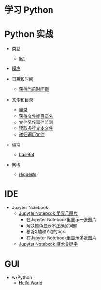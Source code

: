 # 学习 Python


# Python 实战

* 类型
    * [list](http://nbviewer.jupyter.org/github/wang-junjian/learn-python/blob/master/python_in_action/type/list.ipynb)

* [模块](http://nbviewer.jupyter.org/github/wang-junjian/learn-python/blob/master/python_in_action/modules/modules.ipynb)

* 日期和时间
    * [获得当前时间戳](http://nbviewer.jupyter.org/github/wang-junjian/learn-python/blob/master/python_in_action/date_time/get_current_timestamp.ipynb)

* 文件和目录
    * [目录](http://nbviewer.jupyter.org/github/wang-junjian/learn-python/blob/master/python_in_action/file_path/path.ipynb)
    * [获得文件或目录名](http://nbviewer.jupyter.org/github/wang-junjian/learn-python/blob/master/python_in_action/file_path/get_file_or_dir_name.ipynb)
    * [文件系统事件监测](http://nbviewer.jupyter.org/github/wang-junjian/learn-python/blob/master/python_in_action/file_path/watchdog_filesystem_events_monitoring.ipynb)
    * [读取多行文本文件](http://nbviewer.jupyter.org/github/wang-junjian/learn-python/blob/master/python_in_action/file_path/read_text.ipynb)
    * [递归遍历文件](http://nbviewer.jupyter.org/github/wang-junjian/learn-python/blob/master/python_in_action/file_path/recursively_traversing_files.ipynb)

* 编码
    * [base64](http://nbviewer.jupyter.org/github/wang-junjian/learn-python/blob/master/python_in_action/base64.ipynb)

* 网络
    * [requests](http://nbviewer.jupyter.org/github/wang-junjian/learn-python/blob/master/python_in_action/network/requests.ipynb)

# IDE

* Jupyter Notebook
    * [Jupyter Notebook 里显示图片](http://nbviewer.jupyter.org/github/wang-junjian/learn-python/blob/master/jupyter_notebook/jupyter_notebook_show_image.ipynb)
        * 在Jupyter Notebook里显示一张图片
        * 解决颜色显示不正确的问题
        * 移除X轴和Y轴的tick
        * 在Jupyter Notebook里显示多张图片
    * [Jupyter Notebook 魔术关键字](http://nbviewer.jupyter.org/github/wang-junjian/learn-python/blob/master/jupyter_notebook/jupyter_notebook_magic_keywords.ipynb)

# GUI

* wxPython
    * [Hello World](wxpython/01_hello.py)
